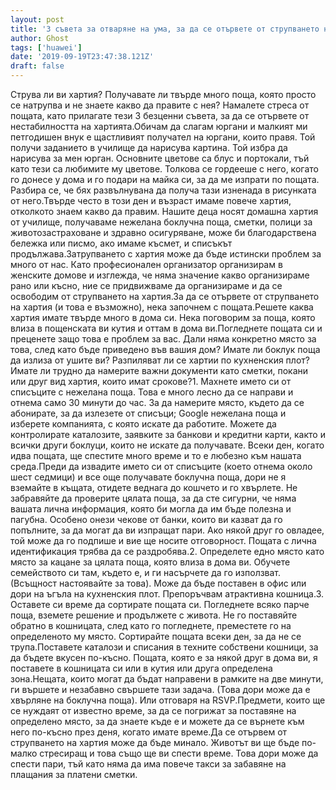 ```yaml
---
layout: post
title: '3 съвета за отваряне на ума, за да се отървете от струпването на хартия'
author: Ghost
tags: ['huawei']
date: '2019-09-19T23:47:38.121Z'
draft: false
---
```


Струва ли ви хартия? Получавате ли твърде много поща, която просто се натрупва и не знаете какво да правите с нея? Намалете стреса от пощата, като прилагате тези 3 безценни съвета, за да се отървете от нестабилността на хартията.Обичам да слагам юргани и малкият ми петгодишен внук е щастливият получател на юргани, които правя. Той получи заданието в училище да нарисува картина. Той избра да нарисува за мен юрган. Основните цветове са блус и портокали, тъй като тези са любимите му цветове. Толкова се гордееше с него, когато го донесе у дома и го подари на майка си, за да ме изпрати по пощата. Разбира се, че бях развълнувана да получа тази изненада в рисунката от него.Твърде често в този ден и възраст имаме повече хартия, отколкото знаем какво да правим. Нашите деца носят домашна хартия от училище, получаваме нежелана боклучна поща, сметки, полици за животозастраховане и здравно осигуряване, може би благодарствена бележка или писмо, ако имаме късмет, и списъкът продължава.Затрупването с хартия може да бъде истински проблем за много от нас. Като професионален организатор организирам в женските домове и изглежда, че няма значение какво организираме рано или късно, ние се придвижваме да организираме и да се освободим от струпването на хартия.За да се отървете от струпването на хартия (и това е възможно), нека започнем с пощата.Решете каква хартия имате твърде много в дома си. Нека поговорим за поща, която влиза в пощенската ви кутия и оттам в дома ви.Погледнете пощата си и преценете защо това е проблем за вас. Дали няма конкретно място за това, след като бъде приведено във вашия дом? Имате ли боклук поща да излиза от ушите ви? Разпиляват ли се хартии по кухненския плот? Имате ли трудно да намерите важни документи като сметки, покани или друг вид хартия, които имат срокове?1. Махнете името си от списъците с нежелана поща. Това е много лесно да се направи и отнема само 30 минути до час. За да намерите място, където да се абонирате, за да излезете от списъци; Google нежелана поща и изберете компанията, с която искате да работите. Можете да контролирате каталозите, заявките за банкови и кредитни карти, както и всички други боклуци, които не искате да получавате. Всеки ден, когато идва пощата, ще спестите много време и то е любезно към нашата среда.Преди да извадите името си от списъците (което отнема около шест седмици) и все още получавате боклучна поща, дори не я вземайте в къщата, отидете веднага до кошчето и го хвърлете. Не забравяйте да проверите цялата поща, за да сте сигурни, че няма вашата лична информация, която би могла да им бъде полезна и пагубна. Особено онези чекове от банки, които ви казват да го попълните, за да могат да ви изпращат пари. Ако някой друг го овладее, той може да го подпише и вие ще носите отговорност. Пощата с лична идентификация трябва да се раздробява.2. Определете едно място като място за кацане за цялата поща, която влиза в дома ви. Обучете семейството си там, където е, и ги насърчете да го използват. (Всъщност настоявайте за това). Може да бъде поставен в офис или дори на ъгъла на кухненския плот. Препоръчвам атрактивна кошница.3. Оставете си време да сортирате пощата си. Погледнете всяко парче поща, вземете решение и продължете с живота. Не го поставяйте обратно в кошницата, след като го погледнете, преместете го на определеното му място. Сортирайте пощата всеки ден, за да не се трупа.Поставете каталози и списания в техните собствени кошници, за да бъдете вкусен по-късно. Пощата, която е за някой друг в дома ви, я поставете в кошницата си или в кутия или друга определена зона.Нещата, които могат да бъдат направени в рамките на две минути, ги вършете и незабавно свършете тази задача. (Това дори може да е хвърляне на боклучна поща). Или отговаря на RSVP.Предмети, които ще се нуждаят от известно време, за да се погрижат за поставяне на определено място, за да знаете къде е и можете да се върнете към него по-късно през деня, когато имате време.Да се ​​отървем от струпването на хартия може да бъде минало. Животът ви ще бъде по-малко стресиращ и това също ще ви спести време. Това дори може да спести пари, тъй като няма да има повече такси за забавяне на плащания за платени сметки.
